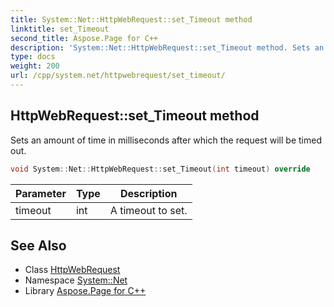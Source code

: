 ```yaml
---
title: System::Net::HttpWebRequest::set_Timeout method
linktitle: set_Timeout
second_title: Aspose.Page for C++
description: 'System::Net::HttpWebRequest::set_Timeout method. Sets an amount of time in milliseconds after which the request will be timed out in C++.'
type: docs
weight: 200
url: /cpp/system.net/httpwebrequest/set_timeout/
---
```

## HttpWebRequest::set_Timeout method


Sets an amount of time in milliseconds after which the request will be timed out.

```cpp
void System::Net::HttpWebRequest::set_Timeout(int timeout) override
```


| Parameter | Type | Description |
| --- | --- | --- |
| timeout | int | A timeout to set. |

## See Also

* Class [HttpWebRequest](../)
* Namespace [System::Net](../../)
* Library [Aspose.Page for C++](../../../)
